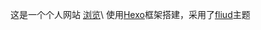 这是一个个人网站
[浏览](http://43.138.62.72)\\
使用[Hexo](https://hexo.io/zh-cn/docs/)框架搭建，采用了[fliud](https://hexo.fluid-dev.com/docs/start/#%E4%B8%BB%E9%A2%98%E7%AE%80%E4%BB%8B)主题